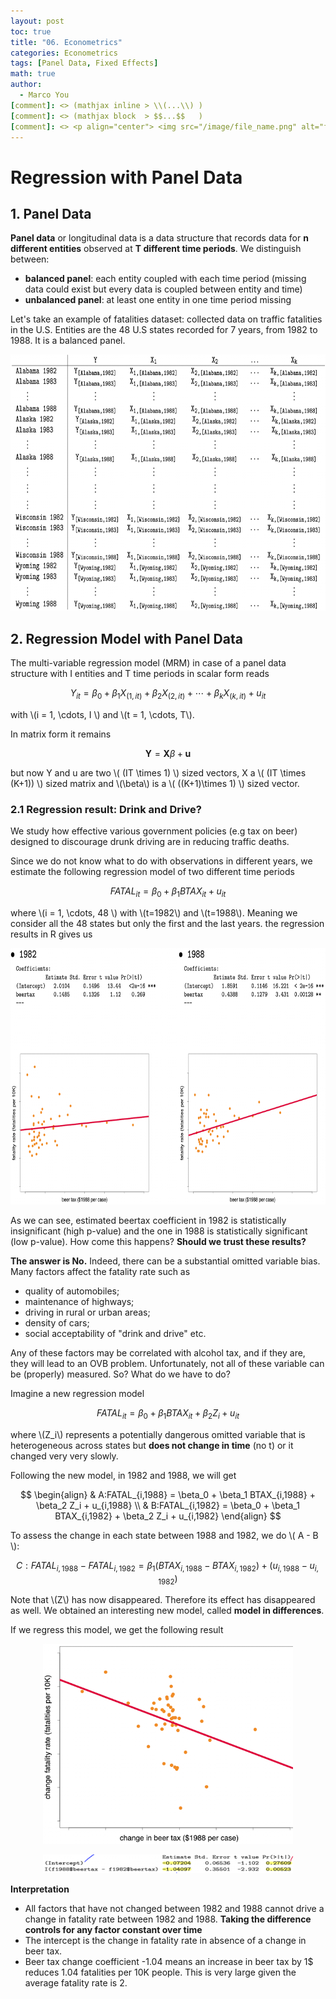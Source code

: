 ```yaml
---
layout: post
toc: true
title: "06. Econometrics"
categories: Econometrics
tags: [Panel Data, Fixed Effects]
math: true
author:
  - Marco You
[comment]: <> (mathjax inline > \\(...\\) )
[comment]: <> (mathjax block  > $$...$$   )
[comment]: <> <p align="center"> <img src="/image/file_name.png" alt="file_name" width="420" height="300"> </p>
---
```


# Regression with Panel Data

## 1. Panel Data

**Panel data** or longitudinal data is a data structure that records data for **n different entities** observed at **T different time periods**. We distinguish between:

- **balanced panel**: each entity coupled with each time period (missing data could exist but every data is coupled between entity and time)
- **unbalanced panel**: at least one entity in one time period missing

Let's take an example of fatalities dataset: collected data on traffic fatalities in the U.S. Entities are the 48 U.S states recorded for 7 years, from 1982 to 1988. It is a balanced panel.

<p align="center"> <img src="/image/panel.png" alt="panel" width="610" height="410"> </p>

## 2. Regression Model with Panel Data

The multi-variable regression model (MRM) in case of a panel data structure with I entities and T time periods in scalar form reads

$$ Y_{it} = \beta_0 + \beta_1 X_{(1,it)} + \beta_2 X_{(2,it)} + \cdots + \beta_k X_{(k,it)} + u_{it} $$

with \\(i = 1, \cdots, I \\) and \\(t = 1, \cdots, T\\).

In matrix form it remains

$$ \mathbf{Y} = \mathbf{X}\beta + \mathbf{u} $$

but now Y and u are two \\( (IT \times 1) \\) sized vectors, X a \\( (IT \times (K+1)) \\) sized matrix and \\(\beta\\) is a \\( ((K+1)\times 1) \\) sized vector.

### 2.1 Regression result: Drink and Drive?

We study how effective various government policies (e.g tax on beer) designed to discourage drunk driving are in reducing traffic deaths.

Since we do not know what to do with observations in different years, we estimate the following regression model of two different time periods

$$ FATAL_{it} = \beta_0 + \beta_1 BTAX_{it} + u_{it} $$

where \\(i = 1, \cdots, 48 \\) with \\(t=1982\\) and \\(t=1988\\). Meaning we consider all the 48 states but only the first and the last years. the regression results in R gives us

<p align="center"> <img src="/image/beertax.png" alt="beertax" width="610" height="410"> </p>

As we can see, estimated beertax coefficient in 1982 is statistically insignificant (high p-value) and the one in 1988 is statistically significant (low p-value). How come this happens? **Should we trust these results?**

**The answer is No.** Indeed, there can be a substantial omitted variable bias. Many factors affect the fatality rate such as

- quality of automobiles;
- maintenance of highways;
- driving in rural or urban areas;
- density of cars;
- social acceptability of "drink and drive" etc.

Any of these factors may be correlated with alcohol tax, and if they are, they will lead to an OVB problem. Unfortunately, not all of these variable can be (properly) measured. So? What do we have to do?

Imagine a new regression model

$$ FATAL_{it} = \beta_0 + \beta_1 BTAX_{it} + \beta_2 Z_i + u_{it} $$

where \\(Z_i\\) represents a potentially dangerous omitted variable that is heterogeneous across states but **does not change in time** (no t) or it changed very very slowly.

Following the new model, in 1982 and 1988, we will get

$$
\begin{align}
& A:FATAL_{i,1988} = \beta_0 + \beta_1 BTAX_{i,1988} + \beta_2 Z_i + u_{i,1988} \\
& B:FATAL_{i,1982} = \beta_0 + \beta_1 BTAX_{i,1982} + \beta_2 Z_i + u_{i,1982}
\end{align}
$$

To assess the change in each state between 1988 and 1982, we do \\( A - B \\):

$$ C:FATAL_{i,1988} - FATAL_{i,1982} = \beta_1(BTAX_{i,1988} - BTAX_{i,1982}) + (u_{i,1988} - u_{i,1982}) $$

Note that \\(Z\\) has now disappeared. Therefore its effect has disappeared as well. We obtained an interesting new model, called **model in differences**.

If we regress this model, we get the following result

<p align="center"> <img src="/image/diffmodel.png" alt="diffmodel" width="400" height="320"> </p>

<p align="center"> <img src="/image/diffmodelresults.png" alt="diffmodelresults" width="400" height="30"> </p>

**Interpretation**

- All factors that have not changed between 1982 and 1988 cannot drive a change in fatality rate between 1982 and 1988. **Taking the difference controls for any factor constant over time**
- The intercept is the change in fatality rate in absence of a change in beer tax.
- Beer tax change coefficient -1.04 means an increase in beer tax by 1$ reduces 1.04 fatalities per 10K people. This is very large given the average fatality rate is 2.